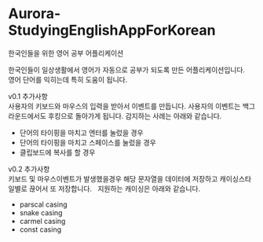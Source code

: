 # Aurora-StudyingEnglishAppForKorean
한국인들을 위한 영어 공부 어플리케이션  
  
한국인들이 일상생활에서 영어가 자동으로 공부가 되도록 만든 어플리케이션입니다.  
영어 단어를 익히는데 특히 도움이 됩니다.  

v0.1 추가사항  
사용자의 키보드와 마우스의 입력을 받아서 이벤트를 만듭니다. 사용자의 이벤트는 백그라운드에서도 후킹으로 돌아가게 됩니다. 감지하는 사례는 아래와 같습니다.  
- 단어의 타이핑을 마치고 엔터를 눌렀을 경우
- 단어의 타이핑을 마치고 스페이스를 눌렀을 경우
- 클립보드에 복사를 할 경우

v0.2 추가사항  
키보드 및 마우스이벤트가 발생했을경우 해당 문자열을 데이터에 저장하고 캐이싱스타일별로 끊어서 또 저장합니다.  
지원하는 캐이싱은 아래와 같습니다.
- parscal casing
- snake casing
- carmel casing
- const casing
